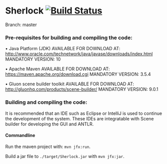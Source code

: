 # Sherlock  [![Build Status](https://travis-ci.org/DCS-Sherlock/Sherlock.svg?branch=master)](https://travis-ci.org/DCS-Sherlock/Sherlock)

Branch: master
<!----- (Version: 0.1.22) --->

### Pre-requisites for building and compiling the code:
  • Java Platform (JDK)
    AVAILABLE FOR DOWNLOAD AT: http://www.oracle.com/technetwork/java/javase/downloads/index.html
    MANDATORY
    VERSION: 10

  • Apache Maven
    AVAILABLE FOR DOWNLOAD AT: https://maven.apache.org/download.cgi
    MANDATORY
    VERSION: 3.5.4

  • Gluon scene builder toolkit
    AVAILABLE FOR DOWNLOAD AT: http://gluonhq.com/products/scene-builder/
    MANDATORY
    VERSION: 9.0.1

### Building and compiling the code:
It is recommended that an IDE such as Eclipse or IntelliJ is used to continue the development of the system. These IDEs are integratable with Scene builder for developing the GUI and ANTLR.

#### Commandline

Run the maven project with: `mvn jfx:run`.

Build a jar file to `./target/Sherlock.jar` with `mvn jfx:jar`.
